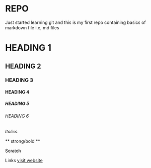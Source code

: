 # REPO
Just started learning git and this is my first repo containing basics of markdown file i.e, md files
# HEADING 1
## HEADING 2
### HEADING 3
#### HEADING 4 
##### HEADING 5 
###### HEADING 6

_Italics_

** strong/bold **

~~Scratch~~

Links 
[visit website](https://www.youtube.com/ "youtube")